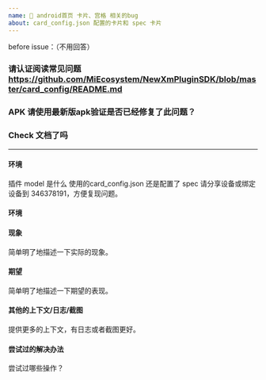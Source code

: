 ```yaml
---
name: 📝 android首页 卡片、宫格 相关的bug
about: card_config.json 配置的卡片和 spec 卡片
---
```

before issue：（不用回答）
### 请认证阅读常见问题 https://github.com/MiEcosystem/NewXmPluginSDK/blob/master/card_config/README.md
### APK 请使用最新版apk验证是否已经修复了此问题？
### Check 文档了吗
---

#### 环境
插件 model 是什么
使用的card_config.json 还是配置了 spec
请分享设备或绑定设备到 346378191，方便复现问题。

#### 环境

#### 现象

简单明了地描述一下实际的现象。

#### 期望

简单明了地描述一下期望的表现。

#### 其他的上下文/日志/截图

提供更多的上下文，有日志或者截图更好。

#### 尝试过的解决办法

尝试过哪些操作？

